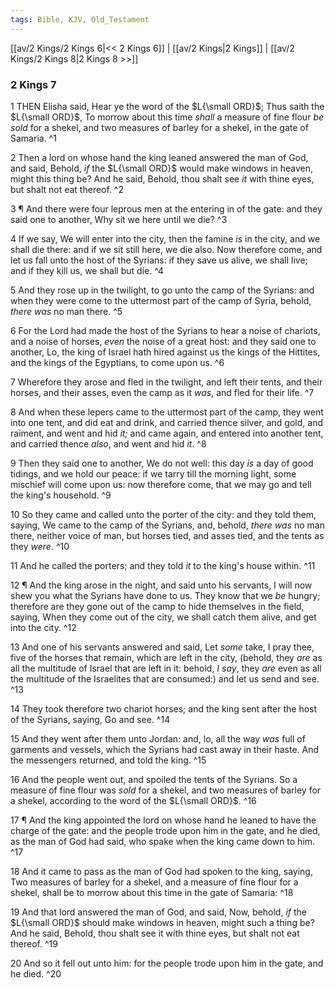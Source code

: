 ```yaml
---
tags: Bible, KJV, Old_Testament
---
```


[[av/2 Kings/2 Kings 6|<< 2 Kings 6]] | [[av/2 Kings|2 Kings]] | [[av/2 Kings/2 Kings 8|2 Kings 8 >>]]

### 2 Kings 7

1 THEN Elisha said, Hear ye the word of the $L{\small ORD}$; Thus saith the $L{\small ORD}$, To morrow about this time _shall_ a measure of fine flour _be_ _sold_ for a shekel, and two measures of barley for a shekel, in the gate of Samaria. ^1

2 Then a lord on whose hand the king leaned answered the man of God, and said, Behold, _if_ the $L{\small ORD}$ would make windows in heaven, might this thing be? And he said, Behold, thou shalt see _it_ with thine eyes, but shalt not eat thereof. ^2

3 ¶ And there were four leprous men at the entering in of the gate: and they said one to another, Why sit we here until we die? ^3

4 If we say, We will enter into the city, then the famine _is_ in the city, and we shall die there: and if we sit still here, we die also. Now therefore come, and let us fall unto the host of the Syrians: if they save us alive, we shall live; and if they kill us, we shall but die. ^4

5 And they rose up in the twilight, to go unto the camp of the Syrians: and when they were come to the uttermost part of the camp of Syria, behold, _there_ _was_ no man there. ^5

6 For the Lord had made the host of the Syrians to hear a noise of chariots, and a noise of horses, _even_ the noise of a great host: and they said one to another, Lo, the king of Israel hath hired against us the kings of the Hittites, and the kings of the Egyptians, to come upon us. ^6

7 Wherefore they arose and fled in the twilight, and left their tents, and their horses, and their asses, even the camp as it _was_, and fled for their life. ^7

8 And when these lepers came to the uttermost part of the camp, they went into one tent, and did eat and drink, and carried thence silver, and gold, and raiment, and went and hid _it;_ and came again, and entered into another tent, and carried thence _also_, and went and hid _it_. ^8

9 Then they said one to another, We do not well: this day _is_ a day of good tidings, and we hold our peace: if we tarry till the morning light, some mischief will come upon us: now therefore come, that we may go and tell the king's household. ^9

10 So they came and called unto the porter of the city: and they told them, saying, We came to the camp of the Syrians, and, behold, _there_ _was_ no man there, neither voice of man, but horses tied, and asses tied, and the tents as they _were_. ^10

11 And he called the porters; and they told _it_ to the king's house within. ^11

12 ¶ And the king arose in the night, and said unto his servants, I will now shew you what the Syrians have done to us. They know that we _be_ hungry; therefore are they gone out of the camp to hide themselves in the field, saying, When they come out of the city, we shall catch them alive, and get into the city. ^12

13 And one of his servants answered and said, Let _some_ take, I pray thee, five of the horses that remain, which are left in the city, (behold, they _are_ as all the multitude of Israel that are left in it: behold, _I_ _say_, they _are_ even as all the multitude of the Israelites that are consumed:) and let us send and see. ^13

14 They took therefore two chariot horses; and the king sent after the host of the Syrians, saying, Go and see. ^14

15 And they went after them unto Jordan: and, lo, all the way _was_ full of garments and vessels, which the Syrians had cast away in their haste. And the messengers returned, and told the king. ^15

16 And the people went out, and spoiled the tents of the Syrians. So a measure of fine flour was _sold_ for a shekel, and two measures of barley for a shekel, according to the word of the $L{\small ORD}$. ^16

17 ¶ And the king appointed the lord on whose hand he leaned to have the charge of the gate: and the people trode upon him in the gate, and he died, as the man of God had said, who spake when the king came down to him. ^17

18 And it came to pass as the man of God had spoken to the king, saying, Two measures of barley for a shekel, and a measure of fine flour for a shekel, shall be to morrow about this time in the gate of Samaria: ^18

19 And that lord answered the man of God, and said, Now, behold, _if_ the $L{\small ORD}$ should make windows in heaven, might such a thing be? And he said, Behold, thou shalt see it with thine eyes, but shalt not eat thereof. ^19

20 And so it fell out unto him: for the people trode upon him in the gate, and he died. ^20
